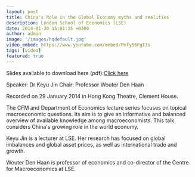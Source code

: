```yaml
---
layout: post
title: China's Role in the Global Economy myths and realities
description: London School of Economics (LSE)
date: 2014-01-30 15:01:35 +0300
author: admin
image: '/images/hqdefault.jpg'
video_embed: https://www.youtube.com/embed/Pmfy56FgI3s
tags: [video]
featured: true
---
```

Slides available to download here (pdf):<a href="https://www.lse.ac.uk/assets/richmedia/channels/publicLecturesAndEvents/slides/20140129_1830_chinasRoleGlobalEconomy_sl.pdf">Click here</a>

Speaker: Dr Keyu Jin 
Chair: Professor Wouter Den Haan

Recorded on 29 January 2014 in Hong Kong Theatre, Clement House.

The CFM and Department of Economics lecture series focuses on topical macroeconomic questions. Its aim is to give an informative and balanced overview of available knowledge among macroeconomists. This talk considers China's growing role in the world economy. 

Keyu Jin is a lecturer at LSE. Her research has focused on global imbalances and global asset prices, as well as international trade and growth. 

Wouter Den Haan is professor of economics and co-director of the Centre for Macroeconomics at LSE.
